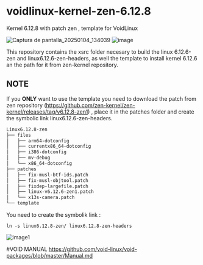 # voidlinux-kernel-zen-6.12.8
Kernel 6.12.8 with patch zen , template for VoidLinux

![Captura de pantalla_20250104_134039](https://github.com/user-attachments/assets/286ceabd-ff31-4739-bc59-b465c93e5e7f)
![image](https://github.com/user-attachments/assets/5b815abe-9f2e-4d31-bb01-68dab60b1c6b)

This repository contains the xsrc folder necesary to build the linux 6.12.6-zen and linux6.12.6-zen-headers, as well the template to install kernel 6.12.6 an the path for it from zen-kernel repository.


## NOTE

If you **ONLY** want to use the template you need to download the patch from zen repository (https://github.com/zen-kernel/zen-kernel/releases/tag/v6.12.8-zen1) , place it in the patches folder and create the symbolic link linux6.12.6-zen-headers.
```bash
Linux6.12.8-zen
├── files
│   ├── arm64-dotconfig
│   ├── currentx86_64-dotconfig
│   ├── i386-dotconfig
│   ├── mv-debug
│   └── x86_64-dotconfig
├── patches
│   ├── fix-musl-btf-ids.patch
│   ├── fix-musl-objtool.patch
│   ├── fixdep-largefile.patch
│   ├── linux-v6.12.6-zen1.patch
│   └── x13s-camera.patch
└── template
```

You need to create the symbolik link :

`ln -s linux6.12.8-zen/ linux6.12.8-zen-headers`

![image1](https://github.com/user-attachments/assets/1abdbe6b-55f3-432a-b022-9f354cf865d5)

#VOID MANUAL
https://github.com/void-linux/void-packages/blob/master/Manual.md

